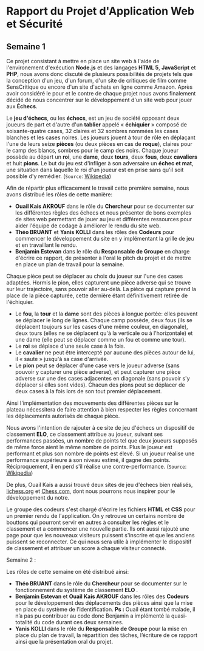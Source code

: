 # Rapport du Projet d'Application Web et Sécurité #
Semaine 1
---------
Ce projet consistant à mettre en place un site web à l'aide de l'environement d'exécution **Node.js** et des langages **HTML 5**, **JavaScript** et **PHP**, nous avons donc discuté de plusieurs possibilités de projets tels que la conception d'un jeu, d'un forum, d'un site de critiques de film comme SensCritique ou encore d'un site d'achats en ligne comme Amazon. Après avoir considéré le pour et le contre de chaque projet nous avons finalement décidé de nous concentrer sur le développement d'un site web pour jouer aux **Échecs**.

Le **jeu d'échecs**, ou les **échecs**, est un jeu de société opposant deux joueurs de part et d'autre d'un **tablier** appelé « **échiquier** » composé de soixante-quatre cases, 32 claires et 32 sombres nommées les cases blanches et les cases noires. Les joueurs jouent à tour de rôle en déplaçant l'une de leurs seize **pièces** (ou deux pièces en cas de **roque**), claires pour le camp des blancs, sombres pour le camp des noirs. Chaque joueur possède au départ un **roi**, une **dame**, deux **tours**, deux **fous**, deux **cavaliers** et huit **pions**. Le but du jeu est d'infliger à son adversaire un **échec et mat**, une situation dans laquelle le roi d'un joueur est en prise sans qu'il soit possible d'y remédier. (`Source`: [Wikipedia](https://fr.wikipedia.org/wiki/%C3%89checs))

Afin de répartir plus efficacement le travail cette première semaine, nous avons distribué les rôles de cette manière:
<ul>
  <li><strong>Ouail Kais AKROUF</strong> dans le rôle du <strong>Chercheur</strong> pour se documenter sur les différentes règles des échecs et nous présenter de bons exemples de sites web permettant de jouer au jeu et différentes ressources pour aider l'équipe de codage à améliorer le rendu du site web.</li>
  <li><strong>Théo BRUANT</strong> et <strong>Yanis KOLLI</strong> dans les rôles des <strong>Codeurs</strong> pour commencer le développement du site en y implémentant la grille de jeu et en travaillant le rendu.</li>
  <li><strong>Benjamin Estevan</strong> dans le rôle du <strong>Responsable de Groupe</strong> en charge d'écrire ce rapport, de présenter à l'oral le pitch du projet et de mettre en place un plan de travail pour la semaine.</li>
</ul>

Chaque pièce peut se déplacer au choix du joueur sur l'une des cases adaptées. Hormis le pion, elles capturent une pièce adverse qui se trouve sur leur trajectoire, sans pouvoir aller au-delà. La pièce qui capture prend la place de la pièce capturée, cette dernière étant définitivement retirée de l'échiquier.
<ul>
  <li>Le <strong>fou</strong>, la <strong>tour</strong> et la <strong>dame</strong> sont des pièces à longue portée: elles peuvent se déplacer le long de lignes. Chaque camp possède, deux fous (ils se déplacent toujours sur les cases d'une même couleur, en diagonale), deux tours (elles ne se déplacent qu'à la verticale ou à l'horizontale) et une dame (elle peut se déplacer comme un fou et comme une tour).</li>
  <li>Le <strong>roi</strong> se déplace d'une seule case à la fois.</li>
  <li>Le <strong>cavalier</strong> ne peut être intercepté par aucune des pièces autour de lui, il « saute » jusqu'à sa case d'arrivée.</li>
  <li>Le <strong>pion</strong> peut se déplacer d'une case vers le joueur adverse (sans pouvoir y capturer une pièce adverse), et peut capturer une pièce adverse sur une des cases adjacentes en diagonale (sans pouvoir s'y déplacer si elles sont vides). Chacun des pions peut se déplacer de deux cases à la fois lors de son tout premier déplacement.</li>
</ul>

Ainsi l'implémentation des mouvements des différentes pièces sur le plateau nécessitera de faire attention à bien respecter les règles concernant les déplacements autorisés de chaque pièce.

Nous avons l'intention de rajouter à ce site de jeu d'échecs un dispositif de classement **ELO**, ce classement attribue au joueur, suivant ses performances passées, un nombre de points tel que deux joueurs supposés de même force aient le même nombre de points. Plus le joueur est performant et plus son nombre de points est élevé. Si un joueur réalise une performance supérieure à son niveau estimé, il gagne des points. Réciproquement, il en perd s'il réalise une contre-performance. (`Source`: [Wikipedia](https://fr.wikipedia.org/wiki/Classement_Elo))

De plus, Ouail Kais a aussi trouvé deux sites de jeu d'échecs bien réalisés, [lichess.org](https://lichess.org/) et [Chess.com](https://www.chess.com/fr/play/computer), dont nous pourrons nous inspirer pour le développement du notre.

Le groupe des codeurs s'est chargé d'écrire les fichiers **HTML** et **CSS** pour un premier rendu de l'application. On y retrouve un certains nombre de bouttons qui pourront servir en autres à consulter les règles et le classement et a commencer une nouvelle partie. Ils ont aussi rajouté une page pour que les nouveaux visiteurs puissent s'inscrire et que les anciens puissent se reconnecter. Ce qui nous sera utile à implémenter le dispositif de classement et attribuer un score à chaque visiteur connecté.

Semaine 2 :

Les rôles de cette semaine on été distribué ainsi:
<ul>
  <li><strong>Théo BRUANT </strong> dans le rôle du <strong>Chercheur</strong> pour se documenter sur le fonctionnement du système de classement <strong>ELO </strong>.</li>
  <li><strong> Benjamin Estevan </strong> et <strong> Ouail Kais AKROUF </strong> dans les rôles des <strong>Codeurs</strong> pour le développement des déplacements des pièces ainsi que la mise en place du système de l’identification.
<strong> Ps : </strong>  Ouail étant tombé malade, il n’a pas pu contribuer au code donc Benjamin a implémenté la quasi-totalité du code durant ces deux semaines.
</li>
  <li><strong>Yanis KOLLI </strong> dans le rôle du <strong>Responsable de Groupe</strong> pour la mise en place du plan de travail, la répartition des tâches, l’écriture de ce rapport ainsi que la présentation oral du projet.</li>
</ul>
